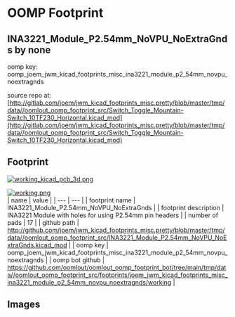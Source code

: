 # OOMP Footprint  
## INA3221_Module_P2.54mm_NoVPU_NoExtraGnds  by none  
  
oomp key: oomp_joem_jwm_kicad_footprints_misc_ina3221_module_p2_54mm_novpu_noextragnds  
  
source repo at: [http://gitlab.com/joem/jwm_kicad_footprints_misc.pretty/blob/master/tmp/data//oomlout_oomp_footprint_src/Switch_Toggle_Mountain-Switch_10TF230_Horizontal.kicad_mod](http://gitlab.com/joem/jwm_kicad_footprints_misc.pretty/blob/master/tmp/data//oomlout_oomp_footprint_src/Switch_Toggle_Mountain-Switch_10TF230_Horizontal.kicad_mod)  
## Footprint  
  
[![working_kicad_pcb_3d.png](working_kicad_pcb_3d_600.png)](working_kicad_pcb_3d.png)  
  
[![working.png](working_600.png)](working.png)  
| name | value | 
| --- | --- | 
| footprint name | INA3221_Module_P2.54mm_NoVPU_NoExtraGnds | 
| footprint description | INA3221 Module with holes for using P2.54mm pin headers | 
| number of pads | 17 | 
| github path | http://github.com/joem/jwm_kicad_footprints_misc.pretty/blob/master/tmp/data//oomlout_oomp_footprint_src/INA3221_Module_P2.54mm_NoVPU_NoExtraGnds.kicad_mod | 
| oomp key | oomp_joem_jwm_kicad_footprints_misc_ina3221_module_p2_54mm_novpu_noextragnds | 
| oomp bot github | https://github.com/oomlout/oomlout_oomp_footprint_bot/tree/main/tmp/data//oomlout_oomp_footprint_src/footprints/joem_jwm_kicad_footprints_misc_ina3221_module_p2_54mm_novpu_noextragnds/working | 
## Images  
